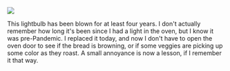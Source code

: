 <img src="../lightbulb.jpg" />

This lightbulb has been blown for at least four years. I don't actually remember how long it's been since I had a light in the oven, but I know it was pre-Pandemic. I replaced it today, and now I don't have to open the oven door to see if the bread is browning, or if some veggies are picking up some color as they roast. A small annoyance is now a lesson, if I remember it that way.